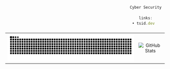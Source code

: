 ```js
                                                       Cyber Security
                        
                                                           links:
                                                        • tsid.dev

```
###

<table>
  <tr>
    <td align="center">
      <img src="https://raw.githubusercontent.com/vmbx/vmbx/output/snake.svg" alt="Snake animation" style="max-height: 150px; width: auto; object-fit: contain;" />
    </td>
    <td align="center">
      <img src="https://github-readme-streak-stats.herokuapp.com/?user=vmbx&theme=dark" alt="GitHub Stats" style="max-height: 150px; width: auto; object-fit: contain;" />
    </td>
  </tr>
</table>



